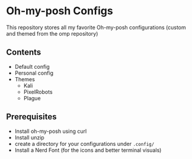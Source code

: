 # Oh-my-posh Configs

This repository stores all my favorite Oh-my-posh configurations (custom and themed from the omp repository)

## Contents
- Default config
- Personal config
- Themes
    - Kali
    - PixelRobots
    - Plague

## Prerequisites
- Install oh-my-posh using curl
- Install unzip
- create a directory for your configurations under `.config/`
- Install a Nerd Font (for the icons and better terminal visuals)
 
